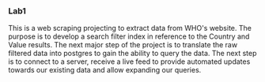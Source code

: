 ### Lab1

This is a web scraping projecting to extract data from WHO's website. The purpose is to develop a search filter index in reference to the Country and Value results. The next major step of the project is to translate the raw filtered data into postgres to gain the ability to query the data. The next step is to connect to a server, receive a live feed to provide automated updates towards our existing data and allow expanding our queries. 
